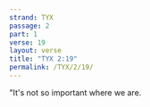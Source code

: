 ```yaml
---
strand: TYX
passage: 2
part: 1
verse: 19
layout: verse
title: "TYX 2:19"
permalink: /TYX/2/19/
---
```

"It's not so important where we are.
